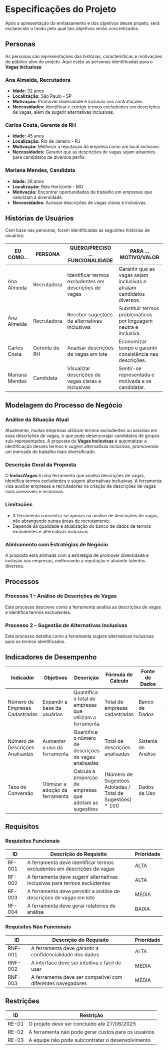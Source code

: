 
# Especificações do Projeto

Após a apresentação do embasamento e dos objetivos desse projeto, será esclarecido o modo pelo qual tais objetivos serão concretizados.

## Personas
As personas são representações das histórias, características e motivações do público-alvo do projeto. Aqui estão as personas identificadas para o **Vagas Inclusivas**:

### Ana Almeida, Recrutadora
- **Idade:** 32 anos  
- **Localização:** São Paulo - SP  
- **Motivação:** Promover diversidade e inclusão nas contratações.  
- **Necessidades:** Identificar e corrigir termos excludentes em descrições de vagas, além de sugerir alternativas inclusivas.  

### Carlos Costa, Gerente de RH  
- **Idade:** 45 anos  
- **Localização:** Rio de Janeiro - RJ  
- **Motivação:** Melhorar a reputação da empresa como um local inclusivo.  
- **Necessidades:** Garantir que as descrições de vagas sejam atraentes para candidatos de diversos perfis.  

### Mariana Mendes, Candidata  
- **Idade:** 28 anos  
- **Localização:** Belo Horizonte - MG  
- **Motivação:** Encontrar oportunidades de trabalho em empresas que valorizam a diversidade.  
- **Necessidades:** Acessar descrições de vagas claras e inclusivas.  

## Histórias de Usuários
Com base nas personas, foram identificadas as seguintes histórias de usuários:

| EU COMO... | PERSONA | QUERO/PRECISO ... FUNCIONALIDADE | PARA ... MOTIVO/VALOR |
|------------|---------|----------------------------------|-----------------------|
| Ana Almeida | Recrutadora | Identificar termos excludentes em descrições de vagas | Garantir que as vagas sejam inclusivas e atraiam candidatos diversos. |
| Ana Almeida | Recrutadora | Receber sugestões de alternativas inclusivas | Substituir termos problemáticos por linguagem neutra e inclusiva. |
| Carlos Costa | Gerente de RH | Analisar descrições de vagas em lote | Economizar tempo e garantir consistência nas descrições. |
| Mariana Mendes | Candidata | Visualizar descrições de vagas claras e inclusivas | Sentir-se representada e motivada a se candidatar. |

## Modelagem do Processo de Negócio

### Análise da Situação Atual
Atualmente, muitas empresas utilizam termos excludentes ou sexistas em suas descrições de vagas, o que pode desencorajar candidatos de grupos sub-representados. A proposta do **Vagas Incluvisas** é automatizar a identificação desses termos e sugerir alternativas inclusivas, promovendo um mercado de trabalho mais diversificado.

### Descrição Geral da Proposta
O **InclusiVagas** é uma ferramenta que analisa descrições de vagas, identifica termos excludentes e sugere alternativas inclusivas. A ferramenta visa auxiliar empresas e recrutadores na criação de descrições de vagas mais acessíveis e inclusivas.

### Limitações
- A ferramenta concentra-se apenas na análise de descrições de vagas, não abrangendo outras áreas de recrutamento.  
- Depende da qualidade e atualização do banco de dados de termos excludentes e alternativas inclusivas.  

### Alinhamento com Estratégias de Negócio
A proposta está alinhada com a estratégia de promover diversidade e inclusão nas empresas, melhorando a reputação e atraindo talentos diversos.

## Processos

### Processo 1 – Análise de Descrições de Vagas
Este processo descreve como a ferramenta analisa as descrições de vagas e identifica termos excludentes.

### Processo 2 – Sugestão de Alternativas Inclusivas
Este processo detalha como a ferramenta sugere alternativas inclusivas para os termos identificados.

## Indicadores de Desempenho

| Indicador | Objetivos | Descrição | Fórmula de Cálculo | Fonte de Dados | Perspectiva |
|-----------|-----------|-----------|--------------------|----------------|-------------|
| Número de Empresas Cadastradas | Expandir a base de usuários | Quantifica o total de empresas que utilizam a ferramenta | Total de empresas cadastradas | Banco de Dados | Crescimento do Produto |
| Número de Descrições Analisadas | Aumentar o uso da ferramenta | Quantifica o número de descrições de vagas analisadas | Total de descrições analisadas | Sistema de Análise | Engajamento |
| Taxa de Conversão | Otimizar a adoção da ferramenta | Calcula a proporção de empresas que adotam as sugestões | (Número de Sugestões Adotadas / Total de Sugestões) * 100 | Dados de Uso | Desempenho Comercial |

## Requisitos

### Requisitos Funcionais

| ID | Descrição do Requisito | Prioridade |
|----|------------------------|------------|
| RF-001 | A ferramenta deve identificar termos excludentes em descrições de vagas | ALTA |
| RF-002 | A ferramenta deve sugerir alternativas inclusivas para termos excludentes | ALTA |
| RF-003 | A ferramenta deve permitir a análise de descrições de vagas em lote | MÉDIA |
| RF-004 | A ferramenta deve gerar relatórios de análise | BAIXA |

### Requisitos Não Funcionais

| ID | Descrição do Requisito | Prioridade |
|----|------------------------|------------|
| RNF-001 | A ferramenta deve garantir a confidencialidade dos dados | ALTA |
| RNF-002 | A interface deve ser intuitiva e fácil de usar | MÉDIA |
| RNF-003 | A ferramenta deve ser compatível com diferentes navegadores | MÉDIA |

## Restrições

| ID | Restrição |
|----|-----------|
| RE-01 | O projeto deve ser concluído até 27/06/2025 |
| RE-02 | A ferramenta não pode gerar custos para os usuários |
| RE-03 | A equipe não pode subcontratar o desenvolvimento |
